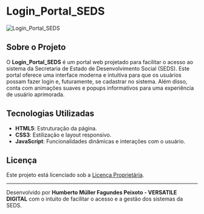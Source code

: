 # Login_Portal_SEDS

![Login_Portal_SEDS](/LoginPortalSEDS/img/logo_main.png)

## Sobre o Projeto

O **Login_Portal_SEDS** é um portal web projetado para facilitar o acesso ao sistema da Secretaria de Estado de Desenvolvimento Social (SEDS). Este portal oferece uma interface moderna e intuitiva para que os usuários possam fazer login e, futuramente, se cadastrar no sistema. Além disso, conta com animações suaves e popups informativos para uma experiência de usuário aprimorada.

## Tecnologias Utilizadas

- **HTML5**: Estruturação da página.
- **CSS3**: Estilização e layout responsivo.
- **JavaScript**: Funcionalidades dinâmicas e interações com o usuário.

## Licença

Este projeto está licenciado sob a [Licença Proprietária](LICENSE).

---

Desenvolvido por **Humberto Müller Fagundes Peixoto - VERSATILE DIGITAL** com o intuito de facilitar o acesso e a gestão dos sistemas da SEDS.
 
 
